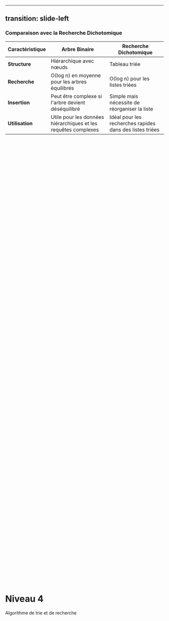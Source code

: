 <h1 class="text-center" style="position: relative;top: 50%;">Niveau 4</h1>
<p class="text-center" style="position: relative;top: 50%;">Algorithme de trie et de recherche</p>

---
transition: slide-left
---

### Comparaison avec la Recherche Dichotomique

| Caractéristique | Arbre Binaire | Recherche Dichotomique |
|-----------------|--------------|------------------------|
| **Structure**   | Hiérarchique avec nœuds | Tableau triée |
| **Recherche**   | O(log n) en moyenne pour les arbres équilibrés | O(log n) pour les listes triées |
| **Insertion**   | Peut être complexe si l'arbre devient déséquilibré | Simple mais nécessite de réorganiser la liste |
| **Utilisation** | Utile pour les données hiérarchiques et les requêtes complexes | Idéal pour les recherches rapides dans des listes triées |


